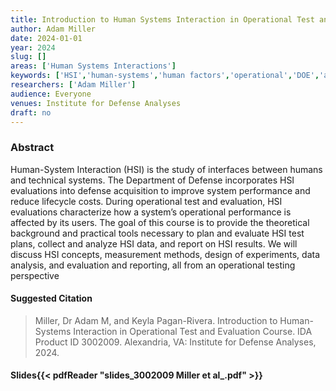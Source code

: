 ```yaml
---
title: Introduction to Human Systems Interaction in Operational Test and Evaluation Course
author: Adam Miller
date: 2024-01-01
year: 2024
slug: []
areas: ['Human Systems Interactions']
keywords: ['HSI','human-systems','human factors','operational','DOE','analysis','suitability','usability','workload','training','trust','situational awareness','survey','behavior','interview','focus group','qualitative','quantitative','mixed-methods','triangulation','validated scale']
researchers: ['Adam Miller']
audience: Everyone
venues: Institute for Defense Analyses
draft: no
---
```




### Abstract
Human-System Interaction (HSI) is the study of interfaces between humans and technical systems. The Department of Defense incorporates HSI evaluations into defense acquisition to improve system performance and reduce lifecycle costs. During operational test and evaluation, HSI evaluations characterize how a system’s operational performance is affected by its users. The goal of this course is to provide the theoretical background and practical tools necessary to plan and evaluate HSI test plans, collect and analyze HSI data, and report on HSI results. We will discuss HSI concepts, measurement methods, design of experiments, data analysis, and evaluation and reporting, all from an operational testing perspective

#### Suggested Citation
> Miller, Dr Adam M, and Keyla Pagan-Rivera. Introduction to Human-Systems Interaction in Operational Test and Evaluation Course. IDA Product ID 3002009. Alexandria, VA: Institute for Defense Analyses, 2024.

#### Slides{{< pdfReader "slides_3002009 Miller et al_.pdf" >}}




